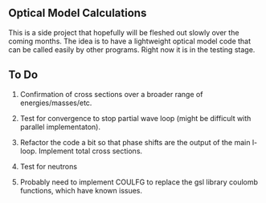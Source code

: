## Optical Model Calculations

This is a side project that hopefully will be fleshed out slowly over the coming months. The idea is to 
have a lightweight optical model code that can be called easily by other programs. Right now it is in the testing 
stage.

## To Do

1) Confirmation of cross sections over a broader range of energies/masses/etc.

2) Test for convergence to stop partial wave loop (might be difficult with parallel implementaton).

3) Refactor the code a bit so that phase shifts are the output of the main l-loop. Implement total cross sections.

4) Test for neutrons

5) Probably need to implement COULFG to replace the gsl library coulomb functions, which have known issues.

